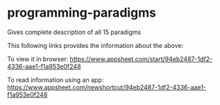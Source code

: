 # programming-paradigms
Gives complete description of all 15 paradigms

This following links provides the information about
the above:
 
To view it in browser: 
https://www.appsheet.com/start/94eb2487-1df2-4336-aae1-f1a953e0f248
 
To read information using an app: 
https://www.appsheet.com/newshortcut/94eb2487-1df2-4336-aae1-f1a953e0f248
